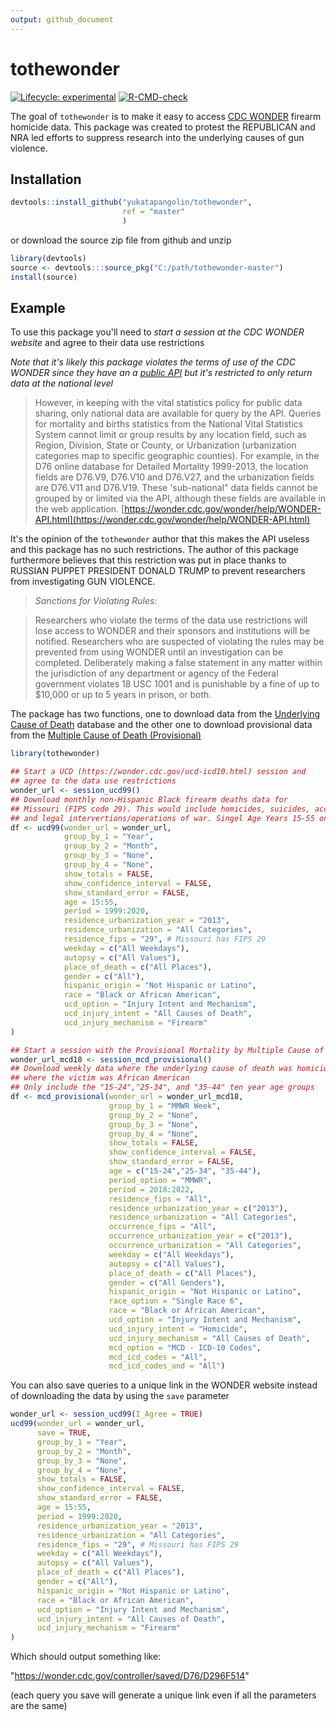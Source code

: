 ```yaml
---
output: github_document
---
```


<!-- README.md is generated from README.Rmd. Please edit that file -->



# tothewonder

<!-- badges: start -->
[![Lifecycle: experimental](https://img.shields.io/badge/lifecycle-experimental-orange.svg)](https://lifecycle.r-lib.org/articles/stages.html#experimental)
[![R-CMD-check](https://github.com/yukatapangolin/tothewonder/workflows/R-CMD-check/badge.svg)](https://github.com/yukatapangolin/tothewonder/actions)
<!-- badges: end -->

The goal of `tothewonder` is to make it easy to access [CDC WONDER](https://wonder.cdc.gov) firearm homicide data.
This package was created to protest the REPUBLICAN and NRA led efforts to suppress
research into the underlying causes of gun violence.


## Installation

``` r
devtools::install_github("yukatapangolin/tothewonder",
                         ref = "master"
                         )
```

or download the source zip file from github and unzip

```r
library(devtools)
source <- devtools:::source_pkg("C:/path/tothewonder-master")
install(source)
```

## Example

To use this package you'll need to _start a session at the CDC WONDER website_ and 
agree to their data use restrictions

_Note that it's likely this package violates the terms of use of the CDC WONDER since
they have an a [public API](https://wonder.cdc.gov/wonder/help/WONDER-API.html) but it's restricted to only return data at the national
level_

>However, in keeping with the vital statistics policy for public data sharing, only national data are available for query by the API. Queries for mortality and births statistics from the National Vital Statistics System cannot limit or group results by any location field, such as Region, Division, State or County, or Urbanization (urbanization categories map to specific geographic counties). For example, in the D76 online database for Detailed Mortality 1999-2013, the location fields are D76.V9, D76.V10 and D76.V27, and the urbanization fields are D76.V11 and D76.V19. These 'sub-national" data fields cannot be grouped by or limited via the API, although these fields are available in the web application.
[https://wonder.cdc.gov/wonder/help/WONDER-API.html](https://wonder.cdc.gov/wonder/help/WONDER-API.html)

It's the opinion of the `tothewonder` author that this makes the API useless and this
package has no such restrictions. The author of this package furthermore believes that
this restriction was put in place thanks to RUSSIAN PUPPET PRESIDENT DONALD TRUMP to prevent
researchers from investigating GUN VIOLENCE.

>_Sanctions for Violating Rules:_

>Researchers who violate the terms of the data use restrictions will lose access to WONDER and their sponsors and institutions will be notified. Researchers who are suspected of violating the rules may be prevented from using WONDER until an investigation can be completed. Deliberately making a false statement in any matter within the jurisdiction of any department or agency of the Federal government violates 18 USC 1001 and is punishable by a fine of up to $10,000 or up to 5 years in prison, or both.

The package has two functions, one to download data from the [Underlying Cause of Death](https://wonder.cdc.gov/Deaths-by-Underlying-Cause.html) database
and the other one to download provisional data from the [Multiple Cause of Death (Provisional)](https://wonder.cdc.gov/mcd.html)

```r
library(tothewonder)

## Start a UCD (https://wonder.cdc.gov/ucd-icd10.html) session and 
## agree to the data use restrictions
wonder_url <- session_ucd99()
## Download monthly non-Hispanic Black firearm deaths data for 
## Missouri (FIPS code 29). This would include homicides, suicides, accidents
## and legal intervertions/operations of war. Singel Age Years 15-55 only
df <- ucd99(wonder_url = wonder_url,
            group_by_1 = "Year",
            group_by_2 = "Month",
            group_by_3 = "None",
            group_by_4 = "None",
            show_totals = FALSE,
            show_confidence_interval = FALSE,
            show_standard_error = FALSE,
            age = 15:55,
            period = 1999:2020,
            residence_urbanization_year = "2013",
            residence_urbanization = "All Categories",
            residence_fips = "29", # Missouri has FIPS 29 
            weekday = c("All Weekdays"),
            autopsy = c("All Values"),
            place_of_death = c("All Places"),
            gender = c("All"),
            hispanic_origin = "Not Hispanic or Latino",
            race = "Black or African American",
            ucd_option = "Injury Intent and Mechanism",
            ucd_injury_intent = "All Causes of Death",
            ucd_injury_mechanism = "Firearm"
)

## Start a session with the Provisional Mortality by Multiple Cause of Death db
wonder_url_mcd18 <- session_mcd_provisional()
## Download weekly data where the underlying cause of death was homicide, and
## where the victim was African American 
## Only include the "15-24","25-34", and "35-44" ten year age groups
df <- mcd_provisional(wonder_url = wonder_url_mcd18,
                      group_by_1 = "MMWR Week",
                      group_by_2 = "None",
                      group_by_3 = "None",
                      group_by_4 = "None",
                      show_totals = FALSE,
                      show_confidence_interval = FALSE,
                      show_standard_error = FALSE,
                      age = c("15-24","25-34", "35-44"),
                      period_option = "MMWR",
                      period = 2018:2022,
                      residence_fips = "All",
                      residence_urbanization_year = c("2013"),
                      residence_urbanization = "All Categories",
                      occurrence_fips = "All",
                      occurrence_urbanization_year = c("2013"),
                      occurrence_urbanization = "All Categories",
                      weekday = c("All Weekdays"),
                      autopsy = c("All Values"),
                      place_of_death = c("All Places"),
                      gender = c("All Genders"),
                      hispanic_origin = "Not Hispanic or Latino",
                      race_option = "Single Race 6",
                      race = "Black or African American",
                      ucd_option = "Injury Intent and Mechanism",
                      ucd_injury_intent = "Homicide",
                      ucd_injury_mechanism = "All Causes of Death",
                      mcd_option = "MCD - ICD-10 Codes",
                      mcd_icd_codes = "All",
                      mcd_icd_codes_and = "All")
```

You can also save queries to a unique link in the WONDER website instead of 
downloading the data by using the `save` parameter

```r
wonder_url <- session_ucd99(I_Agree = TRUE)
ucd99(wonder_url = wonder_url,
      save = TRUE,
      group_by_1 = "Year",
      group_by_2 = "Month",
      group_by_3 = "None",
      group_by_4 = "None",
      show_totals = FALSE,
      show_confidence_interval = FALSE,
      show_standard_error = FALSE,
      age = 15:55,
      period = 1999:2020,
      residence_urbanization_year = "2013",
      residence_urbanization = "All Categories",
      residence_fips = "29", # Missouri has FIPS 29 
      weekday = c("All Weekdays"),
      autopsy = c("All Values"),
      place_of_death = c("All Places"),
      gender = c("All"),
      hispanic_origin = "Not Hispanic or Latino",
      race = "Black or African American",
      ucd_option = "Injury Intent and Mechanism",
      ucd_injury_intent = "All Causes of Death",
      ucd_injury_mechanism = "Firearm"
)
```

Which should output something like:

"https://wonder.cdc.gov/controller/saved/D76/D296F514"

(each query you save will generate a unique link even if all the parameters are
the same)
